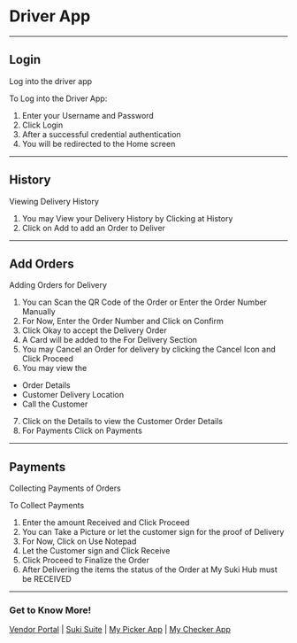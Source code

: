 
Driver App
=======

---
Login
----------
Log into the driver app

To Log into the Driver App:

1. Enter your Username and Password
2. Click Login
3. After a successful credential authentication
4. You will be redirected to the Home screen

---
History
----------
Viewing Delivery History 

1. You may View your Delivery History by Clicking at History
2. Click on Add to add an Order to Deliver

---
Add Orders
----------
Adding Orders for Delivery

1. You can Scan the QR Code of the Order or Enter the Order Number Manually
2. For Now, Enter the Order Number and Click on Confirm
3. Click Okay to accept the Delivery Order
4. A Card will be added to the For Delivery Section
5. You may Cancel an Order for delivery by clicking the Cancel Icon and Click Proceed
6. You may view the 
 * Order Details 
 * Customer Delivery Location 
 * Call the Customer
7. Click on the Details to view the Customer Order Details
8. For Payments Click on Payments

---
Payments 
----------
Collecting Payments of Orders

To Collect Payments

1. Enter the amount Received and Click Proceed
2. You can Take a Picture or let the customer sign for the proof of Delivery
3. For Now, Click on Use Notepad
4. Let the Customer sign and Click Receive
5. Click Proceed to Finalize the Order
6. After Delivering the items the status of the Order at My Suki Hub must be RECEIVED

---
### Get to Know More!

[Vendor Portal](index.md) | [Suki Suite](/vendors/index.md#Suki_Suite) | [My Picker App](picker.md) | [My Checker App](checker.md)

